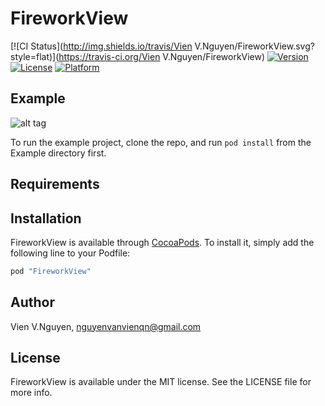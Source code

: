 # FireworkView

[![CI Status](http://img.shields.io/travis/Vien V.Nguyen/FireworkView.svg?style=flat)](https://travis-ci.org/Vien V.Nguyen/FireworkView)
[![Version](https://img.shields.io/cocoapods/v/FireworkView.svg?style=flat)](http://cocoapods.org/pods/FireworkView)
[![License](https://img.shields.io/cocoapods/l/FireworkView.svg?style=flat)](http://cocoapods.org/pods/FireworkView)
[![Platform](https://img.shields.io/cocoapods/p/FireworkView.svg?style=flat)](http://cocoapods.org/pods/FireworkView)

## Example
![alt tag](https://drive.google.com/uc?export=download&id=0B2B3XOiJL1C6bzRWQVBfaTlKN2M)

To run the example project, clone the repo, and run `pod install` from the Example directory first.

## Requirements

## Installation

FireworkView is available through [CocoaPods](http://cocoapods.org). To install
it, simply add the following line to your Podfile:

```ruby
pod "FireworkView"
```

## Author

Vien V.Nguyen, nguyenvanvienqn@gmail.com

## License

FireworkView is available under the MIT license. See the LICENSE file for more info.
